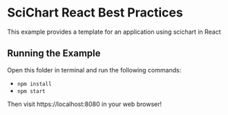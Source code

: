 # SciChart React Best Practices

This example provides a template for an application using scichart in React

## Running the Example

Open this folder in terminal and run the following commands:

* `npm install`
* `npm start`

Then visit https://localhost:8080 in your web browser!

